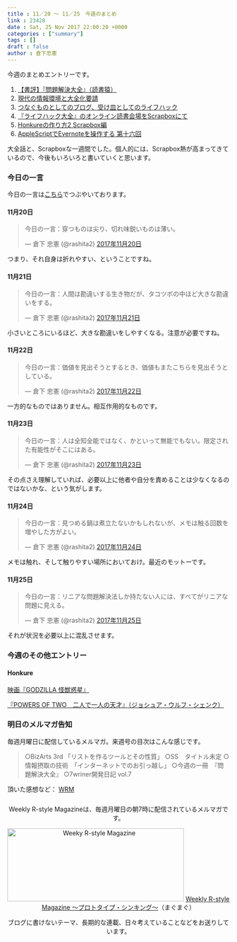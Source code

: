 ```yaml
---
title : 11／20 〜 11／25　今週のまとめ
link : 23428
date : Sat, 25 Nov 2017 22:00:20 +0000
categories : ["summary"]
tags : []
draft : false
author : 倉下忠憲
---
```


今週のまとめエントリーです。
 
<ol>
<li><a href="https://rashita.net/blog/?p=23365" title="【書評】『問題解決大全』（読書猿） – R-style">【書評】『問題解決大全』（読書猿）</a></li>
<li><a href="https://rashita.net/blog/?p=23371" title="現代の情報環境と大全化要請 – R-style">現代の情報環境と大全化要請</a></li>
<li><a href="https://rashita.net/blog/?p=23404" title="つなぐものとしてのブログ、受け皿としてのライフハック – R-style">つなぐものとしてのブログ、受け皿としてのライフハック</a></li>
<li><a href="https://rashita.net/blog/?p=23410" title="『ライフハック大全』のオンライン読書会場をScrapboxにて – R-style">『ライフハック大全』のオンライン読書会場をScrapboxにて</a></li>
<li><a href="https://rashita.net/blog/?p=23420" title="Honkureの作り方2 Scrapbox編 – R-style">Honkureの作り方2 Scrapbox編</a></li>
<li><a href="https://rashita.net/blog/?p=23424" title="AppleScriptでEvernoteを操作する 第十六回 – R-style">AppleScriptでEvernoteを操作する 第十六回</a></li>
</ol>

大全話と、Scrapboxな一週間でした。個人的には、Scrapbox熱が高まってきているので、今後もいろいろと書いていくと思います。

<h3>今日の一言</h3>
今日の一言は<a href="http://twitter.com/rashita2 ">こちら</a>でつぶやいております。

<h4>11月20日</h4>

<blockquote class="twitter-tweet" data-lang="ja"><p lang="ja" dir="ltr">今日の一言：穿つものは尖り、切れ味鋭いものは薄い。</p>&mdash; 倉下 忠憲 (@rashita2) <a href="https://twitter.com/rashita2/status/932538305878429697?ref_src=twsrc%5Etfw">2017年11月20日</a></blockquote>
<script async src="https://platform.twitter.com/widgets.js" charset="utf-8"></script>

つまり、それ自身は折れやすい、ということですね。

<h4>11月21日</h4>

<blockquote class="twitter-tweet" data-lang="ja"><p lang="ja" dir="ltr">今日の一言：人間は勘違いする生き物だが、タコツボの中ほど大きな勘違いをする。</p>&mdash; 倉下 忠憲 (@rashita2) <a href="https://twitter.com/rashita2/status/932871207468146688?ref_src=twsrc%5Etfw">2017年11月21日</a></blockquote>
<script async src="https://platform.twitter.com/widgets.js" charset="utf-8"></script>

小さいところにいるほど、大きな勘違いをしやすくなる。注意が必要ですね。

<h4>11月22日</h4>

<blockquote class="twitter-tweet" data-lang="ja"><p lang="ja" dir="ltr">今日の一言：価値を見出そうとするとき、価値もまたこちらを見出そうとしている。</p>&mdash; 倉下 忠憲 (@rashita2) <a href="https://twitter.com/rashita2/status/933219385862266882?ref_src=twsrc%5Etfw">2017年11月22日</a></blockquote>
<script async src="https://platform.twitter.com/widgets.js" charset="utf-8"></script>

一方的なものではありません。相互作用的なものです。

<h4>11月23日</h4>

<blockquote class="twitter-tweet" data-lang="ja"><p lang="ja" dir="ltr">今日の一言：人は全知全能ではなく、かといって無能でもない。限定された有能性がそこにはある。</p>&mdash; 倉下 忠憲 (@rashita2) <a href="https://twitter.com/rashita2/status/933617008679071744?ref_src=twsrc%5Etfw">2017年11月23日</a></blockquote>
<script async src="https://platform.twitter.com/widgets.js" charset="utf-8"></script>

その点さえ理解していれば、必要以上に他者や自分を責めることは少なくなるのではないかな、という気がします。

<h4>11月24日</h4>

<blockquote class="twitter-tweet" data-lang="ja"><p lang="ja" dir="ltr">今日の一言：見つめる鍋は煮立たないかもしれないが、メモは触る回数を増やした方がよい。</p>&mdash; 倉下 忠憲 (@rashita2) <a href="https://twitter.com/rashita2/status/933927475700121600?ref_src=twsrc%5Etfw">2017年11月24日</a></blockquote>
<script async src="https://platform.twitter.com/widgets.js" charset="utf-8"></script>

メモは触れ、そして触りやすい場所においておけ。最近のモットーです。

<h4>11月25日</h4>

<blockquote class="twitter-tweet" data-lang="ja"><p lang="ja" dir="ltr">今日の一言：リニアな問題解決法しか持たない人には、すべてがリニアな問題に見える。</p>&mdash; 倉下 忠憲 (@rashita2) <a href="https://twitter.com/rashita2/status/934279812595662848?ref_src=twsrc%5Etfw">2017年11月25日</a></blockquote>
<script async src="https://platform.twitter.com/widgets.js" charset="utf-8"></script>

それが状況を必要以上に混乱させます。

<h3>今週のその他エントリー</h3>

<H4>Honkure</H4>

<a href="http://honkure.net/rbook/archives/2499" title="映画『GODZILLA 怪獣惑星』 – Honkure">映画『GODZILLA 怪獣惑星』</a>

<a href="http://honkure.net/rbook/archives/2503" title="『POWERS OF TWO　二人で一人の天才』（ジョシュア・ウルフ・シェンク） – Honkure">『POWERS OF TWO　二人で一人の天才』（ジョシュア・ウルフ・シェンク）</a>


<h3>明日のメルマガ告知</h3>
毎週月曜日に配信しているメルマガ。来週号の目次はこんな感じです。
<blockquote>
○BizArts 3rd 「リストを作るツールとその性質」
○SS　タイトル未定
○情報摂取の技術　「インターネットでのお引っ越し」
○今週の一冊　『問題解決大全』
○7wriner開発日記 vol.7
</blockquote>


頂いた感想など：
<a class="twitter-timeline"  href="https://twitter.com/rashita2/timelines/427262290753097729"  data-widget-id="427265271171010561">WRM</a>
    <script>!function(d,s,id){var js,fjs=d.getElementsByTagName(s)[0],p=/^http:/.test(d.location)?'http':'https';if(!d.getElementById(id)){js=d.createElement(s);js.id=id;js.src=p+"://platform.twitter.com/widgets.js";fjs.parentNode.insertBefore(js,fjs);}}(document,"script","twitter-wjs");</script>


<div style="text-align:center;margin-top:25px;">
Weekly R-style Magazineは、毎週月曜日の朝7時に配信されているメルマガです。

<a href="http://www.mag2.com/m/0001185133.html" target="_blank"><img src="http://rashita.net/blog/wp-content/uploads/2010/09/mmbanner.jpg" alt="Weeky R-style Magazine" width="400" height="165" class="alignnone size-full wp-image-12201" /></a>
<a href="http://www.mag2.com/m/0001185133.html" target="_blank">Weekly R-style Magazine ～プロトタイプ・シンキング～</a>（まぐまぐ）

ブログに書けないテーマ、長期的な連載、日々考えていることなどをお送りしています。
</div> 